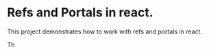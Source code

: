# Refs and Portals in react.

This project demonstrates how to work with refs and portals in react.

Th